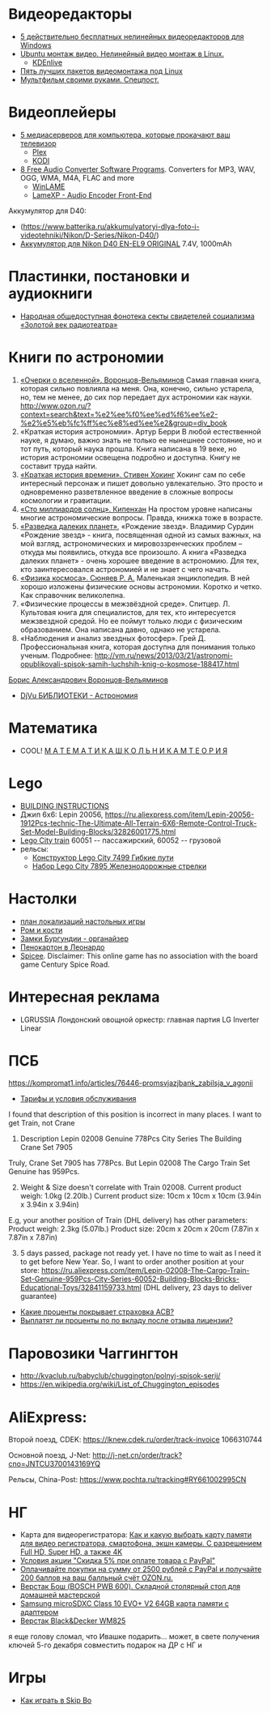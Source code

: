 # Видеоредакторы
- [5 действительно бесплатных нелинейных видеоредакторов для Windows](https://habrahabr.ru/post/318214/)
- [Ubuntu монтаж видео. Нелинейный видео монтаж в Linux.](https://informatikum.livejournal.com/4127.html)
	- [KDEnlive](https://kdenlive.org/)
- [Пять лучших пакетов видеомонтажа под Linux](http://rus-linux.net/nlib.php?name=/MyLDP/mm/Videoediting/videoedit2.html)
- [Мультфильм своими руками. Спецпост.](https://veriochen.livejournal.com/146319.html)

# Видеоплейеры
- [5 медиасерверов для компьютера, которые прокачают ваш телевизор](https://lifehacker.ru/5-mediaserverov/)
	- [Plex](plex.tv)
	- [KODI](https://kodi.tv/)
- [8 Free Audio Converter Software Programs](https://www.lifewire.com/free-audio-converter-software-programs-2622863). Converters for MP3, WAV, OGG, WMA, M4A, FLAC and more
	- [WinLAME](https://winlame.sourceforge.io/screenshots.html)
	- [LameXP - Audio Encoder Front-End](http://lamexp.sourceforge.net/)

Аккумулятор для D40:
- (https://www.batterika.ru/akkumulyatoryi-dlya-foto-i-videotehniki/Nikon/D-Series/Nikon-D40/)
- [ Аккумулятор для Nikon D40 EN-EL9 ORIGINAL](http://www.sotmarket.ru/product/akb_nikon_d40_en_el9_orig.html) 7.4V, 1000mAh

# Пластинки, постановки и аудиокниги
- [Народная общедоступная фонотека секты свидетелей социализма «Золотой век радиотеатра»](https://sheba.spb.ru/radio.htm)


# Книги по астрономии
1. [«Очерки о вселенной». Воронцов-Вельяминов](http://www.ozon.ru/context/detail/id/1521264/)
Самая главная книга, которая сильно повлияла на меня. Она, конечно, сильно устарела, но, тем не менее, до сих пор передает дух астрономии как науки.
http://www.ozon.ru/?context=search&text=%e2%ee%f0%ee%ed%f6%ee%e2-%e2%e5%eb%fc%ff%ec%e8%ed%ee%e2&group=div_book
2. «Краткая история астрономии». Артур Берри
В любой естественной науке, я думаю, важно знать не только ее нынешнее состояние, но и тот путь, который наука прошла. Книга написана в 19 веке, но история астрономии освещена подробно и доступна. Книгу не составит труда найти.
3. [«Краткая история времени». Стивен Хокинг](http://www.ozon.ru/context/detail/id/141895815/)
Хокинг сам по себе интересный персонаж и пишет довольно увлекательно. Это просто и одновременно разветвленное введение в сложные вопросы космологии и гравитации.
4. [«Сто миллиардов солнц». Кипенхан](http://www.ozon.ru/context/detail/id/4325559/)
На простом уровне написаны многие астрономические вопросы. Правда, книжка тоже в возрасте.
5. [«Разведка далеких планет»](http://www.ozon.ru/context/detail/id/26967088/), «Рождение звезд». Владимир Сурдин
«Рождение звезд» - книга, посвященная одной из самых важных, на мой взгляд, астрономических и мировоззренческих проблем – откуда мы появились, откуда все произошло. А книга «Разведка далеких планет» - очень хорошее введение в астрономию. Для тех, кто заинтересовался астрономией и не знает с чего начать.
6. [«Физика космоса». Сюняев Р. А.](http://www.ozon.ru/context/detail/id/1454290/)
Маленькая энциклопедия. В ней хорошо изложены физические основы астрономии. Коротко и четко. Как справочник великолепна.
7. «Физические процессы в межзвёздной среде». Спитцер. Л.
Культовая книга для специалистов, для тех, кто интересуется межзвездной средой. Но ее поймут только люди с физическим образованием. Она написана давно, однако не устарела.
8. «Наблюдения и анализ звездных фотосфер». Грей Д.
Профессиональная книга, которая доступна для понимания только ученым.
Подробнее: http://vm.ru/news/2013/03/21/astronomi-opublikovali-spisok-samih-luchshih-knig-o-kosmose-188417.html


[Борис Александрович Воронцов-Вельяминов](http://publ.lib.ru/ARCHIVES/V/VORONCOV-VEL%27YAMINOV_Boris_Aleksandrovich/_Voroncov-Vel%27yaminov_B.A..html)


- [DjVu БИБЛИОТЕКИ - Астрономия](http://www.djvu-inf.narod.ru/nalib.htm)


# Математика
- COOL! [М А Т Е М А Т И К А      Ш К О Л Ь Н И К А М      Т Е О Р И Я](http://ph4s.ru/book_ab_mat_teor.html)


# Lego
- [BUILDING INSTRUCTIONS](https://www.lego.com/en-us/service/buildinginstructions)
- Джип 6x6: Lepin 20056, https://ru.aliexpress.com/item/Lepin-20056-1912Pcs-technic-The-Ultimate-All-Terrain-6X6-Remote-Control-Truck-Set-Model-Building-Blocks/32826001775.html
- [Lego City train](https://www.lego.com/en-us/city/products/trains)
60051 -- пассажирский, 60052 -- грузовой
- рельсы:
	- [Конструктор Lego City 7499 Гибкие пути](http://mariatoys.ru/reviews/obzor-lego-city-zheleznaya-doroga-7895-7499/)
	- [Набор Lego City 7895 Железнодорожные стрелки](http://mariatoys.ru/reviews/obzor-lego-city-zheleznaya-doroga-7895-7499/)

# Настолки
- [план локализаций настольных игры](https://docs.google.com/spreadsheets/d/1C1qa469HHADjtAARmZSS4HyAQUq9UqLlcmZ-VskHKVM/edit#gid=1155448831)
- [Ром и кости](https://hobbyworld.ru/rom-i-kosti-vtoroj-priliv)
- [Замки Бургундии - органайзер](https://tesera.ru/user/Sakoleg/thought/1165822/)
- [Пенокартон в Леонардо](https://leonardohobby.ru/ishop/tree_9538925161/)
- [Spicee](https://spicee.mattle.online/welcome). Disclaimer: This online game has no association with the board game Century Spice Road.


# Интересная реклама
- LGRUSSIA
Лондонский овощной оркестр: главная партия LG Inverter Linear


# ПСБ
https://kompromat1.info/articles/76446-promsvjazjbank_zabilsja_v_agonii
- [Тарифы и условия обслуживания](https://www.psbank.ru/Personal/OrangeClub/Rates)




I found that description of this position is incorrect in many places.
I want to get Train, not Crane

1. Description
Lepin 02008 Genuine 778Pcs City Series The Building Crane Set 7905

Truly, Crane Set 7905 has 778Pcs.
But Lepin 02008 The Cargo Train Set Genuine has 959Pcs. 

2. Weight & Size doesn't correlate with Train 02008. 
Current product weigh: 1.0kg (2.20lb.) 
Current product size: 10cm x 10cm x 10cm (3.94in x 3.94in x 3.94in)

E.g, your another position of Train (DHL delivery) has other parameters:
Product weigh: 2.3kg (5.07lb.)
Product size: 20cm x 20cm x 20cm (7.87in x 7.87in x 7.87in)

3. 5 days passed, package not ready yet. I have no time to wait as I need it to get before New Year. So, I want to order another position at your store:
https://ru.aliexpress.com/item/Lepin-02008-The-Cargo-Train-Set-Genuine-959Pcs-City-Series-60052-Building-Blocks-Bricks-Educational-Toys/32841159733.html
(DHL delivery, 23 days to deliver guarantee)


- [Какие проценты покрывает страховка АСВ?](http://www.banki.ru/forum/?PAGE_NAME=read&FID=115&TID=184789&PAGEN_1=2#forum-message-list)
- [Выплатят ли проценты по по вкладу после отзыва лицензии?](http://investor100.ru/vyplatyat-li-procenty-po-po-vkladu-posle-otzyva-licenzii/)

# Паровозики Чаггингтон
- http://kvaclub.ru/babyclub/chuggington/polnyj-spisok-serij/
- https://en.wikipedia.org/wiki/List_of_Chuggington_episodes


# AliExpress:
Второй поезд, CDEK: https://lknew.cdek.ru/order/track-invoice 1066310744

Основной поезд, J-Net: http://j-net.cn/order/track?cno=JNTCU3700143169YQ

Рельсы, China-Post: https://www.pochta.ru/tracking#RY661002995CN



# НГ
- Карта для видеорегистратора: [Как и какую выбрать карту памяти для видео регистратора, смартофона, экшн камеры. С разрешением Full HD, Super HD, а также 4K](http://avto-blogger.ru/avtogadzhety/karta-pamyati-dlya-videoregistratora.html)
- [Условия акции "Скидка 5% при оплате товара c PayPal"](http://www.ozon.ru/context/detail/id/33040833/)
- [Оплачивайте покупки на сумму от 2500 рублей с PayPal и получайте 200 баллов на ваш балльный счёт OZON.ru.](https://www.ozon.ru/context/detail/id/22423507/)
- [Верстак Бош (BOSCH PWB 600). Складной столярный стол для домашней мастерской](https://www.youtube.com/watch?v=yj0Omp2YlTY)
- [Samsung microSDXC Class 10 EVO+ V2 64GB карта памяти с адаптером](http://www.ozon.ru/context/detail/id/142776937/)
- [Верстак Black&Decker WM825](http://www.vseinstrumenti.ru/stanki/verstaki/stolyarnye/black-decker/verstak-black-decker-wm825/)

я еще голову сломал, что Ивашке подарить... может, в свете получения ключей 5-го декабря совместить подарок на ДР с НГ и 


# Игры
- [Как играть в Skip Bo](https://ru.wikihow.com/%D0%B8%D0%B3%D1%80%D0%B0%D1%82%D1%8C-%D0%B2-Skip-Bo)